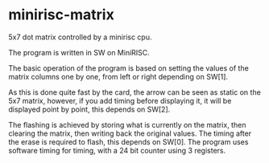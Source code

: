 # minirisc-matrix
5x7 dot matrix controlled by a minirisc cpu.

The program is written in SW on MiniRISC.

The basic operation of the program is based on setting the values of the matrix columns one by one, from left or right depending on SW[1].

As this is done quite fast by the card, the arrow can be seen as static on the 5x7 matrix, however, if you add timing before displaying it, it will be displayed point by point, this depends on SW[2].

The flashing is achieved by storing what is currently on the matrix, then clearing the matrix, then writing back the original values. The timing after the erase is required to flash, this depends on SW[0].
The program uses software timing for timing, with a 24 bit counter using 3 registers.
